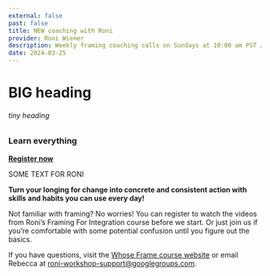 ```yaml
---
external: false
past: false
title: NEW coaching with Roni
provider: Roni Wiener
description: Weekly framing coaching calls on Sundays at 10:00 am PST / 1:00 pm EST / 18:00 UTC / 19:00 CET for 6 weeks — first on March 5 2023, last on April 9 2023. Practice how to invite people into interdependence in your daily conversations, how to engage with judgements, and what do you do when someone makes a comment that holds an assumption of scarcity, separation, or powerlessness.
date: 2024-03-25
---
```

# BIG heading

###### tiny heading

### Learn everything

[**Register now**](https://sites.google.com/view/whose-frame-is-it/registration)

SOME TEXT FOR RONI

**Turn your longing for change into concrete and consistent action with skills and habits you can use every day!**
 

Not familiar with framing? No worries! You can register to watch the videos from Roni’s Framing For Integration course before we start. Or just join us if you’re comfortable with some potential confusion until you figure out the basics.    

 

If you have questions, visit the [Whose Frame course website](https://sites.google.com/view/whose-frame-is-it) or email Rebecca at roni-workshop-support@googlegroups.com. 

